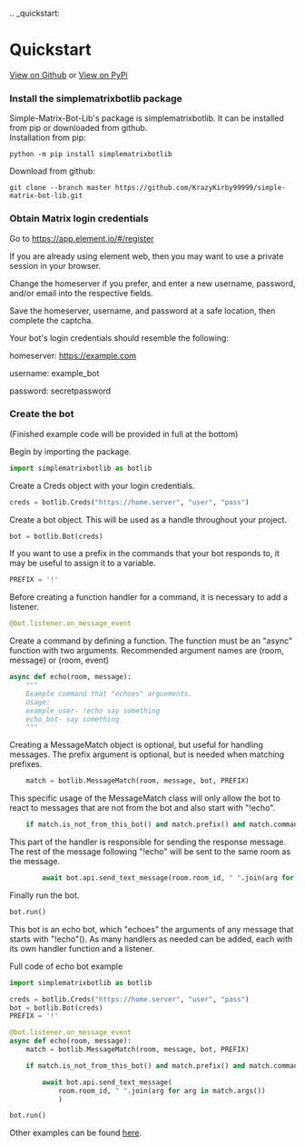 .. _quickstart:

# Quickstart

[View on Github](https://github.com/KrazyKirby99999/simple-matrix-bot-lib) or [View on PyPi](https://pypi.org/project/simplematrixbotlib/)

### Install the simplematrixbotlib package
Simple-Matrix-Bot-Lib's package is simplematrixbotlib. It can be installed from pip or downloaded from github.</br>
Installation from pip:
```
python -m pip install simplematrixbotlib
```
Download from github:
```
git clone --branch master https://github.com/KrazyKirby99999/simple-matrix-bot-lib.git
```

### Obtain Matrix login credentials
Go to https://app.element.io/#/register

If you are already using element web, then you may want to use a private session in your browser.

Change the homeserver if you prefer, and enter a new username, password, and/or email into the respective fields.

Save the homeserver, username, and password at a safe location, then complete the captcha.

Your bot's login credentials should resemble the following:

homeserver: https://example.com

username: example_bot

password: secretpassword

### Create the bot
(Finished example code will be provided in full at the bottom)

Begin by importing the package.
```python
import simplematrixbotlib as botlib
```
Create a Creds object with your login credentials.
```python
creds = botlib.Creds("https://home.server", "user", "pass")
```
Create a bot object. This will be used as a handle throughout your project.
```python
bot = botlib.Bot(creds)
```
If you want to use a prefix in the commands that your bot responds to, it may be useful to assign it to a variable.
```python
PREFIX = '!'
```
Before creating a function handler for a command, it is necessary to add a listener.
```python
@bot.listener.on_message_event
```
Create a command by defining a function. The function must be an "async" function with two arguments. Recommended argument names are (room, message) or (room, event)
```python
async def echo(room, message): 
    """
    Example command that "echoes" arguements.
    Usage:
    example_user- !echo say something
    echo_bot- say something
    """
```
Creating a MessageMatch object is optional, but useful for handling messages. The prefix argument is optional, but is needed when matching prefixes.
```python
    match = botlib.MessageMatch(room, message, bot, PREFIX) 
```
This specific usage of the MessageMatch class will only allow the bot to react to messages that are not from the bot and also start with "!echo".
```python
    if match.is_not_from_this_bot() and match.prefix() and match.command("echo"):
```
This part of the handler is responsible for sending the response message. The rest of the message following "!echo" will be sent to the same room as the message.
```python
        await bot.api.send_text_message(room.room_id, " ".join(arg for arg in match.args())) 
```
Finally run the bot.
```python
bot.run()
```
This bot is an echo bot, which "echoes" the arguments of any message that starts with "!echo"(<PREFIX><COMMAND>). As many handlers as needed can be added, each with its own handler function and a listener.

Full code of echo bot example
```python
import simplematrixbotlib as botlib

creds = botlib.Creds("https://home.server", "user", "pass")
bot = botlib.Bot(creds)
PREFIX = '!'

@bot.listener.on_message_event
async def echo(room, message):
    match = botlib.MessageMatch(room, message, bot, PREFIX) 

    if match.is_not_from_this_bot() and match.prefix() and match.command("echo"):

        await bot.api.send_text_message(
            room.room_id, " ".join(arg for arg in match.args())
            ) 

bot.run()
```

Other examples can be found [here](examples.html).